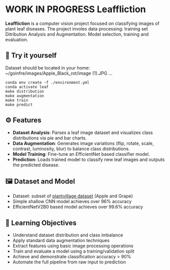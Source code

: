 # **WORK IN PROGRESS** Leaffliction

**Leaffliction** is a computer vision project focused on classifying images of plant leaf diseases. The project involes data processing: training set Ditribution Analysis and Augmentation. Model selection, training and evaluation.

## 🔨 Try it yourself

Dataset should be located in your home: ~/goinfre/images/Apple_Black_rot/image (1).JPG ...

```
conda env create -f ./environment.yml
conda activate leaf
make distribution
make augmentation
make train
make predict
```

## ⚙️ Features

- **Dataset Analysis**: Parses a leaf image dataset and visualizes class distributions via pie and bar charts.
- **Data Augmentation**: Generates image variations (flip, rotate, scale, contrast, luminosity, blur) to balance class distributions.
- **Model Training**: Fine-tune an EfficientNet based classifier model.
- **Prediction**: Loads trained model to classify new leaf images and outputs the predicted disease.

## 🖼️ Dataset and Model

- Dataset: subset of [plantvillage dataset](https://www.kaggle.com/datasets/emmarex/plantdisease) (Apple and Grape)
- Simple shallow CNN model achieves over 96% accuracy
- EfficientNetV2B0 based model achieves over 99.6% accuracy

## 🧠 Learning Objectives

- Understand dataset distribution and class imbalance
- Apply standard data augmentation techniques
- Extract features using basic image processing operations
- Train and evaluate a model using a training/validation split
- Achieve and demonstrate classification accuracy > 90%
- Automate the full pipeline from raw input to prediction
